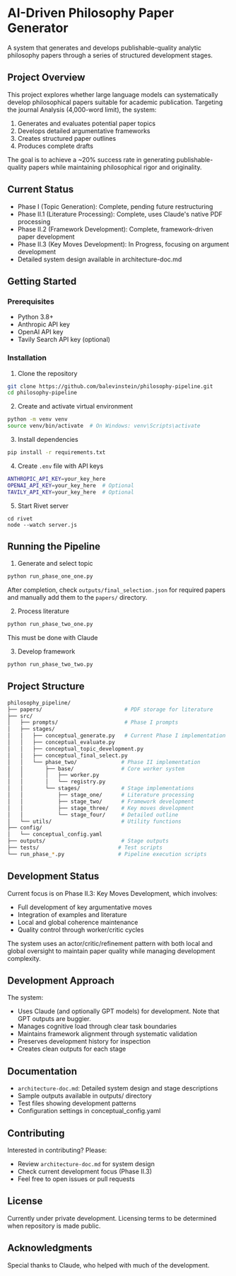 # AI-Driven Philosophy Paper Generator

A system that generates and develops publishable-quality analytic philosophy papers through a series of structured development stages.

## Project Overview

This project explores whether large language models can systematically develop philosophical papers suitable for academic publication. Targeting the journal Analysis (4,000-word limit), the system:

1. Generates and evaluates potential paper topics
2. Develops detailed argumentative frameworks
3. Creates structured paper outlines
4. Produces complete drafts

The goal is to achieve a ~20% success rate in generating publishable-quality papers while maintaining philosophical rigor and originality.

## Current Status

- Phase I (Topic Generation): Complete, pending future restructuring
- Phase II.1 (Literature Processing): Complete, uses Claude's native PDF processing
- Phase II.2 (Framework Development): Complete, framework-driven paper development
- Phase II.3 (Key Moves Development): In Progress, focusing on argument development
- Detailed system design available in architecture-doc.md

## Getting Started

### Prerequisites

- Python 3.8+
- Anthropic API key
- OpenAI API key
- Tavily Search API key (optional)

### Installation

1. Clone the repository

```bash
git clone https://github.com/balevinstein/philosophy-pipeline.git
cd philosophy-pipeline
```

2. Create and activate virtual environment

```bash
python -m venv venv
source venv/bin/activate  # On Windows: venv\Scripts\activate
```

3. Install dependencies

```bash
pip install -r requirements.txt
```

4. Create `.env` file with API keys

```bash
ANTHROPIC_API_KEY=your_key_here
OPENAI_API_KEY=your_key_here  # Optional
TAVILY_API_KEY=your_key_here  # Optional
```

5. Start Rivet server

```
cd rivet
node --watch server.js
```

## Running the Pipeline

1. Generate and select topic

```bash
python run_phase_one_one.py
```

After completion, check `outputs/final_selection.json` for required papers and manually add them to the `papers/` directory.

2. Process literature

```bash
python run_phase_two_one.py
```

This must be done with Claude

3. Develop framework

```bash
python run_phase_two_two.py
```

## Project Structure

```bash
philosophy_pipeline/
├── papers/                          # PDF storage for literature
├── src/
│   ├── prompts/                     # Phase I prompts
│   ├── stages/
│   │   ├── conceptual_generate.py   # Current Phase I implementation
│   │   ├── conceptual_evaluate.py
│   │   ├── conceptual_topic_development.py
│   │   ├── conceptual_final_select.py
│   │   └── phase_two/              # Phase II implementation
│   │       ├── base/               # Core worker system
│   │       │   ├── worker.py
│   │       │   └── registry.py
│   │       └── stages/             # Stage implementations
│   │           ├── stage_one/      # Literature processing
│   │           ├── stage_two/      # Framework development
│   │           ├── stage_three/    # Key moves development
│   │           └── stage_four/     # Detailed outline
│   └── utils/                      # Utility functions
├── config/
│   └── conceptual_config.yaml
├── outputs/                        # Stage outputs
├── tests/                         # Test scripts
└── run_phase_*.py                 # Pipeline execution scripts
```

## Development Status

Current focus is on Phase II.3: Key Moves Development, which involves:

- Full development of key argumentative moves
- Integration of examples and literature
- Local and global coherence maintenance
- Quality control through worker/critic cycles

The system uses an actor/critic/refinement pattern with both local and global oversight to maintain paper quality while managing development complexity.

## Development Approach

The system:

- Uses Claude (and optionally GPT models) for development. Note that GPT outputs are buggier.
- Manages cognitive load through clear task boundaries
- Maintains framework alignment through systematic validation
- Preserves development history for inspection
- Creates clean outputs for each stage

## Documentation

- `architecture-doc.md`: Detailed system design and stage descriptions
- Sample outputs available in outputs/ directory
- Test files showing development patterns
- Configuration settings in conceptual_config.yaml

## Contributing

Interested in contributing? Please:

- Review `architecture-doc.md` for system design
- Check current development focus (Phase II.3)
- Feel free to open issues or pull requests

## License

Currently under private development. Licensing terms to be determined when repository is made public.

## Acknowledgments

Special thanks to Claude, who helped with much of the development.
